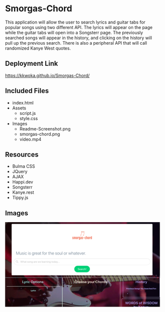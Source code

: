 # Smorgas-Chord
This application will allow the user to search lyrics and guitar tabs for popular songs using two different API. The lyrics will appear on the page while the guitar tabs will open into a Songsterr page. The previously searched songs will appear in the history, and clicking on the history will pull up the previous search. There is also a peripheral API that will call randomized Kanye West quotes. 

## Deployment Link
https://kkwoka.github.io/Smorgas-Chord/

## Included Files
* index.html
* Assets
    * script.js
    * style.css
* Images
    * Readme-Screenshot.png
    * smorgas-chord.png
    * video.mp4
    
## Resources
* Bulma CSS
* JQuery
* AJAX
* Happi.dev
* Songsterr
* Kanye.rest
* Tippy.js

## Images
![Image of Smorgas-chord](./images/Readme-Screenshot.png)
